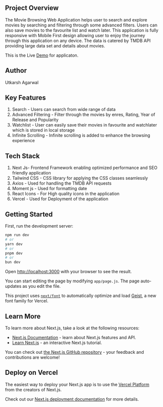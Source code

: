 ## Project Overview

The Movie Browsing Web Application helps user to search and explore movies by searching and filtering through some advanced filters. Users can also save movies to the favourite list and watch later. This application is fully responsive with Mobile First design allowing user to enjoy the journey through this application on any device. The data is catered by TMDB API providing large data set and details about movies.

This is the Live [Demo](https://movie-browser-assignment.vercel.app/) for applicaton.

## Author
Utkarsh Agarwal

## Key Features

1. Search - Users can search from wide range of data
2. Advanced Filtering - Filter through the movies by enres, Rating, Year of Release and Popularity
3. Watchlist - User can easily save their movies in favourite and watchlater which is stored in local storage
4. Infinite Scrolling - Infinite scrolling is added to enhance the browsing experience

## Tech Stack
1. Next Js- Frontend Framework enabling optimized performance and SEO friendly application
2. Tailwind CSS - CSS library for applying the CSS classes seamlessly
3. Axios - Used for handling the TMDB API requests
4. Moment js - Used for formatting date
6. React Icons - For High quality icons in the application
7. Vercel - Used for Deployment of the application 

## Getting Started

First, run the development server:

```bash
npm run dev
# or
yarn dev
# or
pnpm dev
# or
bun dev
```

Open [http://localhost:3000](http://localhost:3000) with your browser to see the result.

You can start editing the page by modifying `app/page.js`. The page auto-updates as you edit the file.

This project uses [`next/font`](https://nextjs.org/docs/app/building-your-application/optimizing/fonts) to automatically optimize and load [Geist](https://vercel.com/font), a new font family for Vercel.

## Learn More

To learn more about Next.js, take a look at the following resources:

- [Next.js Documentation](https://nextjs.org/docs) - learn about Next.js features and API.
- [Learn Next.js](https://nextjs.org/learn) - an interactive Next.js tutorial.

You can check out [the Next.js GitHub repository](https://github.com/vercel/next.js) - your feedback and contributions are welcome!

## Deploy on Vercel

The easiest way to deploy your Next.js app is to use the [Vercel Platform](https://vercel.com/new?utm_medium=default-template&filter=next.js&utm_source=create-next-app&utm_campaign=create-next-app-readme) from the creators of Next.js.

Check out our [Next.js deployment documentation](https://nextjs.org/docs/app/building-your-application/deploying) for more details.
